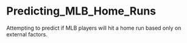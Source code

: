 # Predicting_MLB_Home_Runs
Attempting to predict if MLB players will hit a home run based only on external factors.
